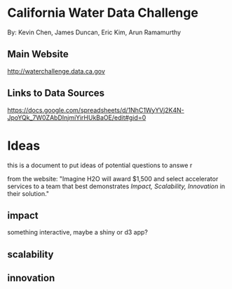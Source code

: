 # California Water Data Challenge
By: Kevin Chen, James Duncan, Eric Kim, Arun Ramamurthy

## Main Website
http://waterchallenge.data.ca.gov

## Links to Data Sources
https://docs.google.com/spreadsheets/d/1NhC1WyYVj2K4N-JpoYQk_7W0ZAbDInjmiYirHUkBaOE/edit#gid=0

# Ideas

this is a document to put ideas of potential questions to answe
r

from the website: "Imagine H2O will award $1,500 and select accelerator services to a team that best demonstrates _Impact, Scalability, Innovation_ in their solution."

## impact
something interactive, maybe a shiny or d3 app?

## scalability


## innovation


